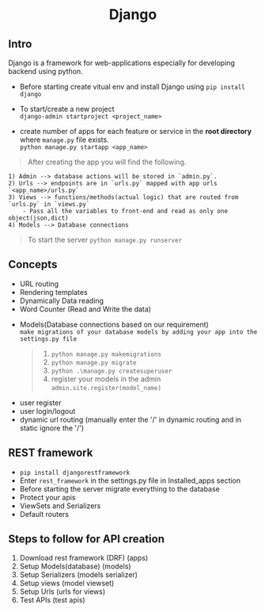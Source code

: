 # <p style="text-align: center;">Django </p>

## Intro
Django is a framework for web-applications especially for developing backend using python.

- Before starting create vitual env and install Django using `pip install django`

- To start/create a new project   
`django-admin startproject <project_name>`

- create number of apps for each feature or service in the **root directory** where `manage.py` file exists.<br>
`python manage.py startapp <app_name>`
> After creating the app you will find the following.

    1) Admin --> database actions will be stored in `admin.py`.
    2) Urls --> endpoints are in `urls.py` mapped with app urls `<app_name>/urls.py`
    3) Views --> functions/methods(actual logic) that are routed from `urls.py` in `views.py`
        - Pass all the variables to front-end and read as only one object(json,dict) 
    4) Models --> Database connections

>To start the server `python manage.py runserver`

## Concepts

- URL routing
- Rendering templates
- Dynamically Data reading
- Word Counter (Read and Write the data)
<!-- - POST Use `_post` while deconding in the backend -->
- Models(Database connections based on our requirement)<br>
    `make migrations of your database models by adding your app into the settings.py file`<br>
    > 1) `python manage.py makemigrations`<br>
    > 2) `python manage.py migrate`
    > 3) `python .\manage.py createsuperuser`
    > 4) register your models in the admin `admin.site.register(model_name)`
- user register
- user login/logout
- dynamic url routing (manually enter the '/' in dynamic routing and in static ignore the '/')


## REST framework
- `pip install djangorestframework`
- Enter `rest_framework` in the settings.py file in Installed_apps section
- Before starting the server migrate everything to the database
- Protect your apis
- ViewSets and Serializers
- Default routers


## Steps to follow for API creation
1) Download rest framework (DRF) (apps)
2) Setup Models(database) (models)
3) Setup Serializers (models serializer)
4) Setup views (model viewset)
5) Setup Urls (urls for views)
6) Test APIs (test apis)



